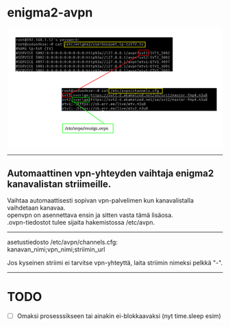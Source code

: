 # enigma2-avpn
![Kaavio](/doc/kaavio.png)

----- 

## Automaattinen vpn-yhteyden vaihtaja enigma2 kanavalistan striimeille. 
  
  
Vaihtaa automaattisesti sopivan vpn-palvelimen kun kanavalistalla vaihdetaan kanavaa.  
openvpn on asennettava ensin ja sitten vasta tämä lisäosa.  
.ovpn-tiedostot tulee sijaita hakemistossa /etc/avpn.  
  
  
-----
asetustiedosto /etc/avpn/channels.cfg:  
kanavan_nimi;vpn_nimi;striimin_url  
  
Jos kyseinen striimi ei tarvitse vpn-yhteyttä, laita striimin nimeksi pelkkä "-".  
  
  
  

-----
# TODO
- [ ] Omaksi prosesssikseen tai ainakin ei-blokkaavaksi (nyt time.sleep esim)  
  

